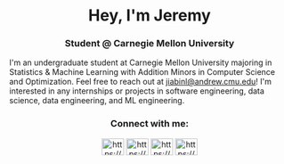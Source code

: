 <h1 align="center">Hey, I'm Jeremy</h1>

<h3 align="center">Student @ Carnegie Mellon University</h3>

<p>I'm an undergraduate student at Carnegie Mellon University majoring in Statistics & Machine Learning with Addition Minors in Computer Science and Optimization. Feel free to reach out at <a href = "mailto: jiabinl@andrew.cmu.edu">jiabinl@andrew.cmu.edu</a>! I'm interested in any internships or projects in software engineering, data science, data engineering, and ML engineering.</p>

<h3 align="center">Connect with me:</h3>
<p align="center">
<a href="https://linkedin.com/in/https://www.linkedin.com/in/jiabin-jeremy-li/" target="blank"><img align="center" src="https://raw.githubusercontent.com/rahuldkjain/github-profile-readme-generator/master/src/images/icons/Social/linked-in-alt.svg" alt="https://www.linkedin.com/in/jiabin-jeremy-li/" height="30" width="40" /></a>
<a href="https://kaggle.com/https://www.kaggle.com/addicejeremy" target="blank"><img align="center" src="https://raw.githubusercontent.com/rahuldkjain/github-profile-readme-generator/master/src/images/icons/Social/kaggle.svg" alt="https://www.kaggle.com/addicejeremy" height="30" width="40" /></a>
<a href="https://fb.com/https://www.facebook.com/jeremy.li.0617/" target="blank"><img align="center" src="https://raw.githubusercontent.com/rahuldkjain/github-profile-readme-generator/master/src/images/icons/Social/facebook.svg" alt="https://www.facebook.com/jeremy.li.0617/" height="30" width="40" /></a>
<a href="https://instagram.com/https://www.instagram.com/addice_jeremy/" target="blank"><img align="center" src="https://raw.githubusercontent.com/rahuldkjain/github-profile-readme-generator/master/src/images/icons/Social/instagram.svg" alt="https://www.instagram.com/addice_jeremy/" height="30" width="40" /></a>
</p>
